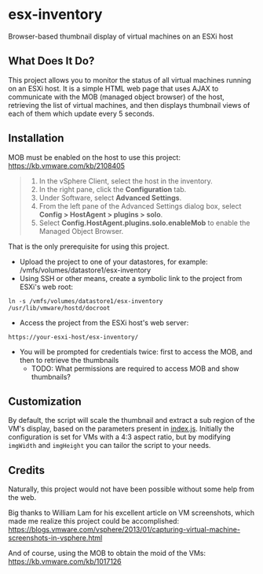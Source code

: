 # esx-inventory
Browser-based thumbnail display of virtual machines on an ESXi host

## What Does It Do?
This project allows you to monitor the status of all virtual machines running on an ESXi host. It is a simple HTML web page that uses AJAX to communicate with the MOB (managed object browser) of the host, retrieving the list of virtual machines, and then displays thumbnail views of each of them which update every 5 seconds.

## Installation
MOB must be enabled on the host to use this project: https://kb.vmware.com/kb/2108405

> 1. In the vSphere Client, select the host in the inventory.
> 2. In the right pane, click the **Configuration** tab.
> 3. Under Software, select **Advanced Settings**.
> 4. From the left pane of the Advanced Settings dialog box, select **Config > HostAgent > plugins > solo**.
> 5. Select **Config.HostAgent.plugins.solo.enableMob** to enable the Managed Object Browser.

That is the only prerequisite for using this project.

* Upload the project to one of your datastores, for example: /vmfs/volumes/datastore1/esx-inventory
* Using SSH or other means, create a symbolic link to the project from ESXi's web root:
```
ln -s /vmfs/volumes/datastore1/esx-inventory /usr/lib/vmware/hostd/docroot
```
* Access the project from the ESXi host's web server:
```
https://your-esxi-host/esx-inventory/
```
* You will be prompted for credentials twice: first to access the MOB, and then to retrieve the thumbnails
  * TODO: What permissions are required to access MOB and show thumbnails?

## Customization
By default, the script will scale the thumbnail and extract a sub region of the VM's display, based on the parameters present in [index.js](../blob/master/index.js). Initially the configuration is set for VMs with a 4:3 aspect ratio, but by modifying `imgWidth` and `imgHeight` you can tailor the script to your needs.

## Credits
Naturally, this project would not have been possible without some help from the web.

Big thanks to William Lam for his excellent article on VM screenshots, which made me realize this project could be accomplished:
https://blogs.vmware.com/vsphere/2013/01/capturing-virtual-machine-screenshots-in-vsphere.html

And of course, using the MOB to obtain the moid of the VMs:
https://kb.vmware.com/kb/1017126
